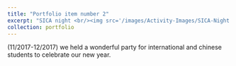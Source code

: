 ```yaml
---
title: "Portfolio item number 2"
excerpt: "SICA night <br/><img src='/images/Activity-Images/SICA-Night.png'>"
collection: portfolio
---
```


(11/2017-12/2017) we held a wonderful party for international and chinese students to celebrate our new year.

